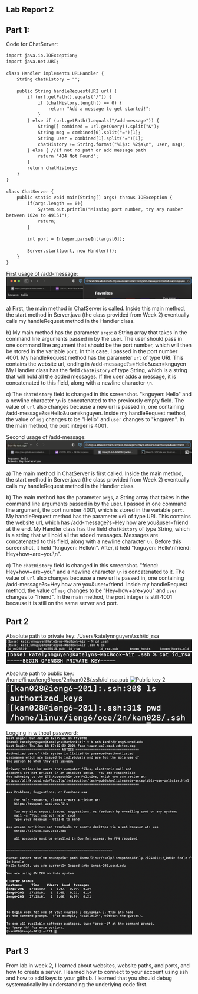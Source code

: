 ## Lab Report 2
## Part 1:
Code for ChatServer:
```
import java.io.IOException;
import java.net.URI;

class Handler implements URLHandler {
    String chatHistory = "";

    public String handleRequest(URI url) {
        if (url.getPath().equals("/")) {
            if (chatHistory.length() == 0) {
                return "Add a message to get started!";
            }
        } else if (url.getPath().equals("/add-message")) {
            String[] combined = url.getQuery().split("&");
            String msg = combined[0].split("=")[1];
            String user = combined[1].split("=")[1];
            chatHistory += String.format("%1$s: %2$s\n", user, msg);
        } else { //If not no path or add message path
            return "404 Not Found";
        }
        return chatHistory;
    }
}

class ChatServer {
    public static void main(String[] args) throws IOException {
        if(args.length == 0){
            System.out.println("Missing port number, try any number between 1024 to 49151");
            return;
        }

        int port = Integer.parseInt(args[0]);

        Server.start(port, new Handler());
    }
}
```
First usage of /add-message:
![Adding first message](1add-message.png)

a) First, the main method in ChatServer is called. Inside this main method, the start method in Server.java (the class provided 
from Week 2) eventually calls my handleRequest method in the Handler class.

b) My main method has the parameter `args`: a String array that takes in the command line arguments passed in by the user.
The user should pass in one command line argument that should be the port number, which will then be stored in the variable `port`.
In this case, I passed in the port number 4001.
My handleRequest method has the parameter `url` of type URI. This contains the website url, ending in /add-message?s=Hello&user=knguyen
My Handler class has the field `chatHistory` of type String, which is a string that will hold all the added messages. If the user
adds a message, it is concatenated to this field, along with a newline character `\n`.

c) The `chatHistory` field is changed in this screenshot. "knguyen: Hello" and a newline character `\n` is concatenated to the
previously empty field. The value of `url` also changes because a new url is passed in, one containing /add-message?s=Hello&user=knguyen.
Inside my handleRequest method, the value of `msg` changes to be "Hello" and `user` changes to "knguyen". In the main method,
the port integer is 4001.


Second usage of /add-message:
![Adding second message](2add-message.png)

a) The main method in ChatServer is first called. Inside the main method, the start method in Server.java (the class provided from Week 2) eventually calls my handleRequest method in the Handler class.

b) The main method has the parameter `args`, a String array that takes in the command line arguments passed in by the user.
I passed in one command line argument, the port number 4001, which is stored in the variable `port`.
My handleRequest method has the parameter `url` of type URI. This contains the website url, which has 
/add-message?s=Hey how are you&user=friend at the end.
My Handler class has the field `chatHistory` of type String, which is a string that will hold all the added messages. 
Messages are concatenated to this field, along with a newline character `\n`. Before this screenshot, it held "knguyen: Hello\n".
After, it held "knguyen: Hello\nfriend: Hey+how+are+you\n". 

c) The `chatHistory` field is changed in this screenshot. "friend: Hey+how+are+you" and a newline character `\n` is concatenated to it.
The value of `url` also changes because a new url is passed in, one containing /add-message?s=Hey how are you&user=friend.
Inside my handleRequest method, the value of `msg` changes to be "Hey+how+are+you" and `user` changes to "friend".
In the main method, the port integer is still 4001 because it is still on the same server and port.

## Part 2
Absolute path to private key: /Users/katelynnguyen/.ssh/id_rsa
![Private key](2privatekey_lab2.png)
![Private key cat](1privatekey_lab2.png)

Absolute path to public key: /home/linux/ieng6/oce/2n/kan028/.ssh/id_rsa.pub
![Public key 2](2publickey_lab2.png)
![Public key](publickey_lab2.png)

Logging in without password:
![Logging in without password](lab2_part3.png)

## Part 3
From lab in week 2, I learned about websites, website paths, and ports, and how to create a server. I learned how to connect to your account using ssh and how to add keys to your github. I learned that you should debug systematically by understanding the underlying code first.
